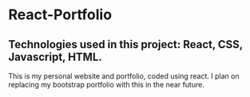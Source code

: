 # React-Portfolio
## Technologies used in this project: React, CSS, Javascript, HTML.
This is my personal website and portfolio, coded using react. I plan on replacing my bootstrap portfolio with this in the near future.
